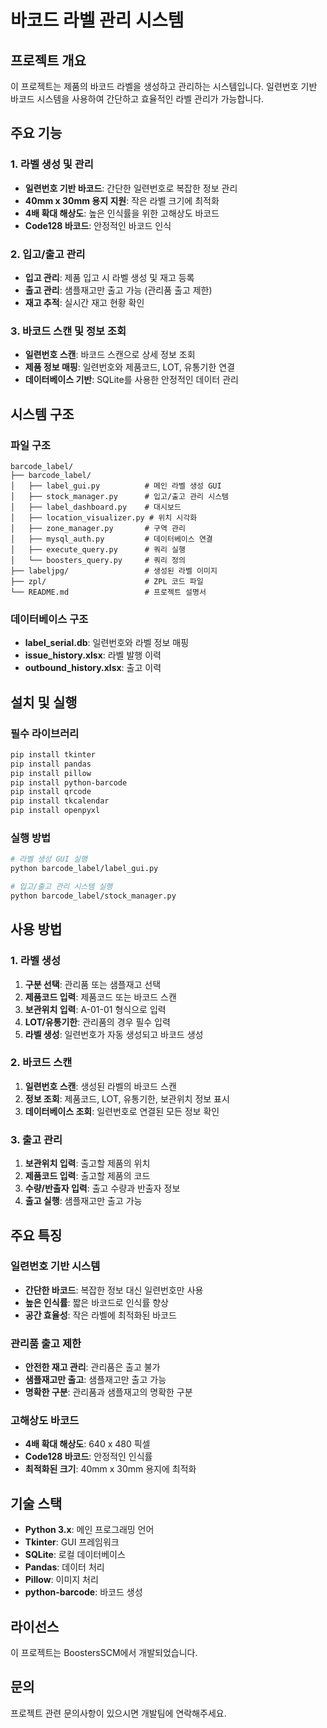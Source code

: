 # 바코드 라벨 관리 시스템

## 프로젝트 개요
이 프로젝트는 제품의 바코드 라벨을 생성하고 관리하는 시스템입니다. 일련번호 기반 바코드 시스템을 사용하여 간단하고 효율적인 라벨 관리가 가능합니다.

## 주요 기능

### 1. 라벨 생성 및 관리
- **일련번호 기반 바코드**: 간단한 일련번호로 복잡한 정보 관리
- **40mm x 30mm 용지 지원**: 작은 라벨 크기에 최적화
- **4배 확대 해상도**: 높은 인식률을 위한 고해상도 바코드
- **Code128 바코드**: 안정적인 바코드 인식

### 2. 입고/출고 관리
- **입고 관리**: 제품 입고 시 라벨 생성 및 재고 등록
- **출고 관리**: 샘플재고만 출고 가능 (관리품 출고 제한)
- **재고 추적**: 실시간 재고 현황 확인

### 3. 바코드 스캔 및 정보 조회
- **일련번호 스캔**: 바코드 스캔으로 상세 정보 조회
- **제품 정보 매핑**: 일련번호와 제품코드, LOT, 유통기한 연결
- **데이터베이스 기반**: SQLite를 사용한 안정적인 데이터 관리

## 시스템 구조

### 파일 구조
```
barcode_label/
├── barcode_label/
│   ├── label_gui.py          # 메인 라벨 생성 GUI
│   ├── stock_manager.py      # 입고/출고 관리 시스템
│   ├── label_dashboard.py    # 대시보드
│   ├── location_visualizer.py # 위치 시각화
│   ├── zone_manager.py       # 구역 관리
│   ├── mysql_auth.py         # 데이터베이스 연결
│   ├── execute_query.py      # 쿼리 실행
│   └── boosters_query.py     # 쿼리 정의
├── labeljpg/                 # 생성된 라벨 이미지
├── zpl/                      # ZPL 코드 파일
└── README.md                 # 프로젝트 설명서
```

### 데이터베이스 구조
- **label_serial.db**: 일련번호와 라벨 정보 매핑
- **issue_history.xlsx**: 라벨 발행 이력
- **outbound_history.xlsx**: 출고 이력

## 설치 및 실행

### 필수 라이브러리
```bash
pip install tkinter
pip install pandas
pip install pillow
pip install python-barcode
pip install qrcode
pip install tkcalendar
pip install openpyxl
```

### 실행 방법
```bash
# 라벨 생성 GUI 실행
python barcode_label/label_gui.py

# 입고/출고 관리 시스템 실행
python barcode_label/stock_manager.py
```

## 사용 방법

### 1. 라벨 생성
1. **구분 선택**: 관리품 또는 샘플재고 선택
2. **제품코드 입력**: 제품코드 또는 바코드 스캔
3. **보관위치 입력**: A-01-01 형식으로 입력
4. **LOT/유통기한**: 관리품의 경우 필수 입력
5. **라벨 생성**: 일련번호가 자동 생성되고 바코드 생성

### 2. 바코드 스캔
1. **일련번호 스캔**: 생성된 라벨의 바코드 스캔
2. **정보 조회**: 제품코드, LOT, 유통기한, 보관위치 정보 표시
3. **데이터베이스 조회**: 일련번호로 연결된 모든 정보 확인

### 3. 출고 관리
1. **보관위치 입력**: 출고할 제품의 위치
2. **제품코드 입력**: 출고할 제품의 코드
3. **수량/반출자 입력**: 출고 수량과 반출자 정보
4. **출고 실행**: 샘플재고만 출고 가능

## 주요 특징

### 일련번호 기반 시스템
- **간단한 바코드**: 복잡한 정보 대신 일련번호만 사용
- **높은 인식률**: 짧은 바코드로 인식률 향상
- **공간 효율성**: 작은 라벨에 최적화된 바코드

### 관리품 출고 제한
- **안전한 재고 관리**: 관리품은 출고 불가
- **샘플재고만 출고**: 샘플재고만 출고 가능
- **명확한 구분**: 관리품과 샘플재고의 명확한 구분

### 고해상도 바코드
- **4배 확대 해상도**: 640 x 480 픽셀
- **Code128 바코드**: 안정적인 인식률
- **최적화된 크기**: 40mm x 30mm 용지에 최적화

## 기술 스택
- **Python 3.x**: 메인 프로그래밍 언어
- **Tkinter**: GUI 프레임워크
- **SQLite**: 로컬 데이터베이스
- **Pandas**: 데이터 처리
- **Pillow**: 이미지 처리
- **python-barcode**: 바코드 생성

## 라이선스
이 프로젝트는 BoostersSCM에서 개발되었습니다.

## 문의
프로젝트 관련 문의사항이 있으시면 개발팀에 연락해주세요.
